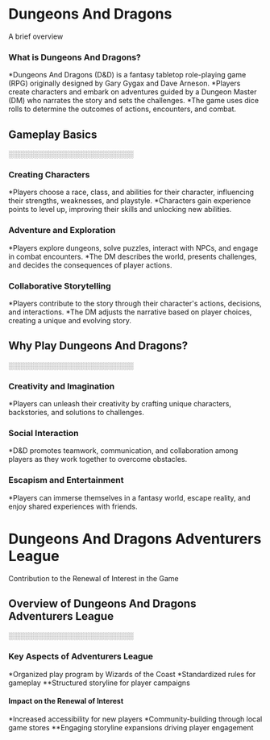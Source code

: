 
# Dungeons And Dragons
A brief overview

### What is Dungeons And Dragons?
*Dungeons And Dragons (D&D) is a fantasy tabletop role-playing game (RPG) originally designed by Gary Gygax and Dave Arneson.
*Players create characters and embark on adventures guided by a Dungeon Master (DM) who narrates the story and sets the challenges.
*The game uses dice rolls to determine the outcomes of actions, encounters, and combat.

## Gameplay Basics
░░░░░░░░░░░░░░░░░░░░░░░░░

### Creating Characters
*Players choose a race, class, and abilities for their character, influencing their strengths, weaknesses, and playstyle.
*Characters gain experience points to level up, improving their skills and unlocking new abilities.

### Adventure and Exploration
*Players explore dungeons, solve puzzles, interact with NPCs, and engage in combat encounters.
*The DM describes the world, presents challenges, and decides the consequences of player actions.

### Collaborative Storytelling
*Players contribute to the story through their character's actions, decisions, and interactions.
*The DM adjusts the narrative based on player choices, creating a unique and evolving story.

## Why Play Dungeons And Dragons?
░░░░░░░░░░░░░░░░░░░░░░░░░

### Creativity and Imagination
*Players can unleash their creativity by crafting unique characters, backstories, and solutions to challenges.

### Social Interaction
*D&D promotes teamwork, communication, and collaboration among players as they work together to overcome obstacles.

### Escapism and Entertainment
*Players can immerse themselves in a fantasy world, escape reality, and enjoy shared experiences with friends.

# Dungeons And Dragons Adventurers League
Contribution to the Renewal of Interest in the Game

## Overview of Dungeons And Dragons Adventurers League
░░░░░░░░░░░░░░░░░░░░░░░░░

### Key Aspects of Adventurers League
*Organized play program by Wizards of the Coast
*Standardized rules for gameplay
**Structured storyline for player campaigns

#### Impact on the Renewal of Interest
*Increased accessibility for new players
*Community-building through local game stores
**Engaging storyline expansions driving player engagement

